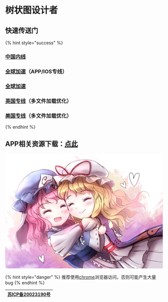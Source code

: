 # 树状图设计者

## 快速传送门

{% hint style="success" %}
### [**中国内线**](https://nov.phantom-sea-limited.ltd/)

### [**全球加速**](https://cdn.phantom-sea-limited.ltd/)**（APP/IOS专线）**

### [全球加速](https://book.sirin.xyz)

### [**英国专线**](https://nov-eu.herokuapp.com/)**（多文件加载优化）**

### [**美国专线**](https://nov-us.herokuapp.com/)**（多文件加载优化）**
{% endhint %}

### 

## APP相关资源下载：[点此](https://pan.phantom-sea-limited.ltd/#/s/vdFN)

![](.gitbook/assets/agg-zo-w-t1-yhq66o-cty.jpg)

{% hint style="danger" %}
推荐使用[chrome](https://www.google.cn/intl/zh-CN/chrome/)浏览器访问，否则可能产生大量bug
{% endhint %}

| [苏ICP备20023190号](http://beian.miit.gov.cn/) |
| :---: |


